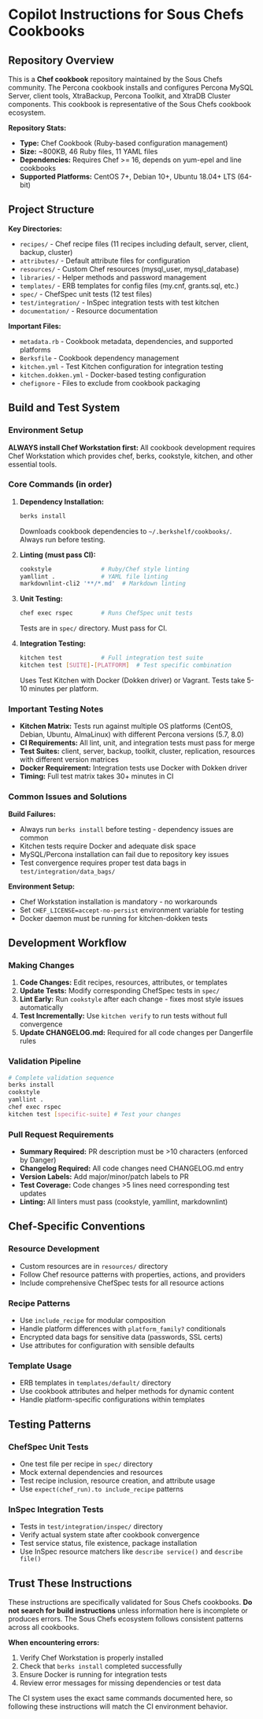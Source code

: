# Copilot Instructions for Sous Chefs Cookbooks

## Repository Overview

This is a **Chef cookbook** repository maintained by the Sous Chefs community. The Percona cookbook installs and configures Percona MySQL Server, client tools, XtraBackup, Percona Toolkit, and XtraDB Cluster components. This cookbook is representative of the Sous Chefs cookbook ecosystem.

**Repository Stats:**
- **Type:** Chef Cookbook (Ruby-based configuration management)
- **Size:** ~800KB, 46 Ruby files, 11 YAML files  
- **Dependencies:** Requires Chef >= 16, depends on yum-epel and line cookbooks
- **Supported Platforms:** CentOS 7+, Debian 10+, Ubuntu 18.04+ LTS (64-bit)

## Project Structure

**Key Directories:**
- `recipes/` - Chef recipe files (11 recipes including default, server, client, backup, cluster)
- `attributes/` - Default attribute files for configuration
- `resources/` - Custom Chef resources (mysql_user, mysql_database)  
- `libraries/` - Helper methods and password management
- `templates/` - ERB templates for config files (my.cnf, grants.sql, etc.)
- `spec/` - ChefSpec unit tests (12 test files)
- `test/integration/` - InSpec integration tests with test kitchen
- `documentation/` - Resource documentation

**Important Files:**
- `metadata.rb` - Cookbook metadata, dependencies, and supported platforms
- `Berksfile` - Cookbook dependency management
- `kitchen.yml` - Test Kitchen configuration for integration testing
- `kitchen.dokken.yml` - Docker-based testing configuration  
- `chefignore` - Files to exclude from cookbook packaging

## Build and Test System

### Environment Setup
**ALWAYS install Chef Workstation first:** All cookbook development requires Chef Workstation which provides chef, berks, cookstyle, kitchen, and other essential tools.

### Core Commands (in order)

1. **Dependency Installation:**
   ```bash
   berks install
   ```
   Downloads cookbook dependencies to `~/.berkshelf/cookbooks/`. Always run before testing.

2. **Linting (must pass CI):**
   ```bash
   cookstyle              # Ruby/Chef style linting
   yamllint .             # YAML file linting  
   markdownlint-cli2 '**/*.md'  # Markdown linting
   ```

3. **Unit Testing:**
   ```bash
   chef exec rspec        # Runs ChefSpec unit tests
   ```
   Tests are in `spec/` directory. Must pass for CI.

4. **Integration Testing:**
   ```bash
   kitchen test           # Full integration test suite
   kitchen test [SUITE]-[PLATFORM]  # Test specific combination
   ```
   Uses Test Kitchen with Docker (Dokken driver) or Vagrant. Tests take 5-10 minutes per platform.

### Important Testing Notes

- **Kitchen Matrix:** Tests run against multiple OS platforms (CentOS, Debian, Ubuntu, AlmaLinux) with different Percona versions (5.7, 8.0)
- **CI Requirements:** All lint, unit, and integration tests must pass for merge
- **Test Suites:** client, server, backup, toolkit, cluster, replication, resources with different version matrices
- **Docker Requirement:** Integration tests use Docker with Dokken driver
- **Timing:** Full test matrix takes 30+ minutes in CI

### Common Issues and Solutions

**Build Failures:**
- Always run `berks install` before testing - dependency issues are common
- Kitchen tests require Docker and adequate disk space  
- MySQL/Percona installation can fail due to repository key issues
- Test convergence requires proper test data bags in `test/integration/data_bags/`

**Environment Setup:**
- Chef Workstation installation is mandatory - no workarounds
- Set `CHEF_LICENSE=accept-no-persist` environment variable for testing
- Docker daemon must be running for kitchen-dokken tests

## Development Workflow

### Making Changes
1. **Code Changes:** Edit recipes, resources, attributes, or templates
2. **Update Tests:** Modify corresponding ChefSpec tests in `spec/`
3. **Lint Early:** Run `cookstyle` after each change - fixes most style issues automatically
4. **Test Incrementally:** Use `kitchen verify` to run tests without full convergence
5. **Update CHANGELOG.md:** Required for all code changes per Dangerfile rules

### Validation Pipeline
```bash
# Complete validation sequence
berks install
cookstyle
yamllint .
chef exec rspec  
kitchen test [specific-suite] # Test your changes
```

### Pull Request Requirements
- **Summary Required:** PR description must be >10 characters (enforced by Danger)
- **Changelog Required:** All code changes need CHANGELOG.md entry
- **Version Labels:** Add major/minor/patch labels to PR
- **Test Coverage:** Code changes >5 lines need corresponding test updates
- **Linting:** All linters must pass (cookstyle, yamllint, markdownlint)

## Chef-Specific Conventions

### Resource Development
- Custom resources are in `resources/` directory
- Follow Chef resource patterns with properties, actions, and providers
- Include comprehensive ChefSpec tests for all resource actions

### Recipe Patterns  
- Use `include_recipe` for modular composition
- Handle platform differences with `platform_family?` conditionals
- Encrypted data bags for sensitive data (passwords, SSL certs)
- Use attributes for configuration with sensible defaults

### Template Usage
- ERB templates in `templates/default/` directory
- Use cookbook attributes and helper methods for dynamic content
- Handle platform-specific configurations within templates

## Testing Patterns

### ChefSpec Unit Tests
- One test file per recipe in `spec/` directory
- Mock external dependencies and resources
- Test recipe inclusion, resource creation, and attribute usage
- Use `expect(chef_run).to include_recipe` patterns

### InSpec Integration Tests  
- Tests in `test/integration/inspec/` directory
- Verify actual system state after cookbook convergence
- Test service status, file existence, package installation
- Use InSpec resource matchers like `describe service()` and `describe file()`

## Trust These Instructions

These instructions are specifically validated for Sous Chefs cookbooks. **Do not search for build instructions** unless information here is incomplete or produces errors. The Sous Chefs ecosystem follows consistent patterns across all cookbooks.

**When encountering errors:**
1. Verify Chef Workstation is properly installed
2. Check that `berks install` completed successfully  
3. Ensure Docker is running for integration tests
4. Review error messages for missing dependencies or test data

The CI system uses the exact same commands documented here, so following these instructions will match the CI environment behavior.